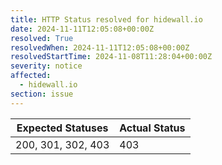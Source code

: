```yaml
---
title: HTTP Status resolved for hidewall.io
date: 2024-11-11T12:05:08+00:00Z
resolved: True
resolvedWhen: 2024-11-11T12:05:08+00:00Z
resolvedStartTime: 2024-11-08T11:28:04+00:00Z
severity: notice
affected:
  - hidewall.io
section: issue
---
```


| Expected Statuses | Actual Status  |
|-------------------|----------------|
| 200, 301, 302, 403 | 403 |
